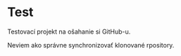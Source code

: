 # Test
Testovací projekt na ošahanie si GitHub-u.

Neviem ako správne synchronizovať klonované rpository.
